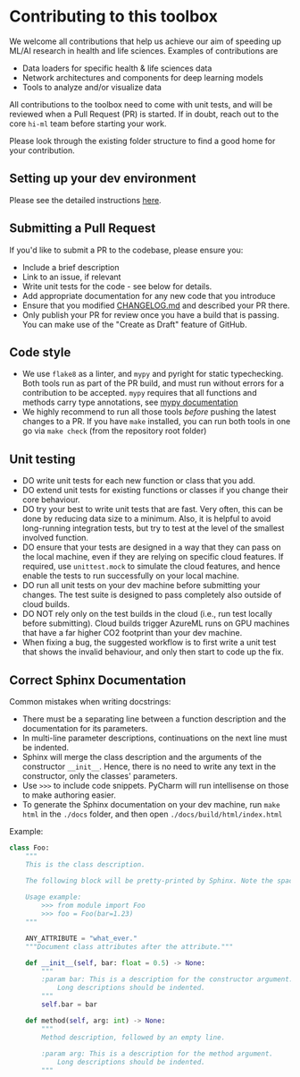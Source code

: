 # Contributing to this toolbox

We welcome all contributions that help us achieve our aim of speeding up ML/AI research in health and life sciences.
Examples of contributions are

* Data loaders for specific health & life sciences data
* Network architectures and components for deep learning models
* Tools to analyze and/or visualize data

All contributions to the toolbox need to come with unit tests, and will be reviewed when a Pull Request (PR) is started.
If in doubt, reach out to the core `hi-ml` team before starting your work.

Please look through the existing folder structure to find a good home for your contribution.

## Setting up your dev environment

Please see the detailed instructions [here](developers.md).

## Submitting a Pull Request

If you'd like to submit a PR to the codebase, please ensure you:

- Include a brief description
- Link to an issue, if relevant
- Write unit tests for the code - see below for details.
- Add appropriate documentation for any new code that you introduce
- Ensure that you modified [CHANGELOG.md](../CHANGELOG.md) and described your PR there.
- Only publish your PR for review once you have a build that is passing. You can make use of the "Create as Draft"
  feature of GitHub.

## Code style

- We use `flake8` as a linter, and `mypy` and pyright for static typechecking. Both tools run as part of the PR build,
  and must run without errors for a contribution to be accepted. `mypy` requires that all functions and methods carry
  type annotations,
  see [mypy documentation](https://mypy.readthedocs.io/en/latest/getting_started.html#function-signatures-and-dynamic-vs-static-typing)
- We highly recommend to run all those tools _before_ pushing the latest changes to a PR. If you have `make` installed,
  you can run both tools in one go via `make check` (from the repository root folder)

## Unit testing

- DO write unit tests for each new function or class that you add.
- DO extend unit tests for existing functions or classes if you change their core behaviour.
- DO try your best to write unit tests that are fast. Very often, this can be done by reducing data size to a minimum.
  Also, it is helpful to avoid long-running integration tests, but try to test at the level of the smallest involved
  function.
- DO ensure that your tests are designed in a way that they can pass on the local machine, even if they are relying on
  specific cloud features. If required, use `unittest.mock` to simulate the cloud features, and hence enable the tests
  to run successfully on your local machine.
- DO run all unit tests on your dev machine before submitting your changes. The test suite is designed to pass
  completely also outside of cloud builds.
- DO NOT rely only on the test builds in the cloud (i.e., run test locally before submitting). Cloud builds trigger
  AzureML runs on GPU machines that have a far higher CO2 footprint than your dev machine.
- When fixing a bug, the suggested workflow is to first write a unit test that shows the invalid behaviour, and only
  then start to code up the fix.

## Correct Sphinx Documentation

Common mistakes when writing docstrings:

* There must be a separating line between a function description and the documentation for its parameters.
* In multi-line parameter descriptions, continuations on the next line must be indented.
* Sphinx will merge the class description and the arguments of the constructor `__init__`. Hence, there is no need to
  write any text in the constructor, only the classes' parameters.
* Use `>>>` to include code snippets. PyCharm will run intellisense on those to make authoring easier.
* To generate the Sphinx documentation on your dev machine, run `make html` in the `./docs` folder, and then
  open `./docs/build/html/index.html`

Example:

```python
class Foo:
    """
    This is the class description.

    The following block will be pretty-printed by Sphinx. Note the space between >>> and the code!
    
    Usage example:
        >>> from module import Foo
        >>> foo = Foo(bar=1.23)
    """

    ANY_ATTRIBUTE = "what_ever."
    """Document class attributes after the attribute."""

    def __init__(self, bar: float = 0.5) -> None:
        """
        :param bar: This is a description for the constructor argument.
            Long descriptions should be indented.
        """
        self.bar = bar

    def method(self, arg: int) -> None:
        """
        Method description, followed by an empty line.
        
        :param arg: This is a description for the method argument.
            Long descriptions should be indented.
        """
```
